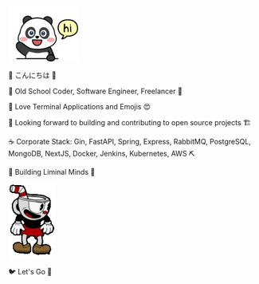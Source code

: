 <img src="images/pandahi.gif" width=140 height=110>

👋 こんにちは 🐼

🍁 Old School Coder, Software Engineer, Freelancer 🧢

💟 Love Terminal Applications and Emojis 😍

👯 Looking forward to building and contributing to open source projects 🏗️

☕ Corporate Stack: Gin, FastAPI, Spring, Express, RabbitMQ, PostgreSQL, MongoDB, NextJS, Docker, Jenkins, Kubernetes, AWS ⛏️

🔭 Building Liminal Minds 🚧

<img src="images/cuphead.gif">

🐦 Let's Go 🚀
